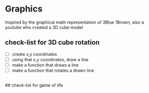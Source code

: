 # Graphics
Inspired by the graphical math representation of 3Blue 1Brown, also a youtube who created a 3D cube model
<br />
## check-list for 3D cube rotation
- [ ] create x,y coordinates
- [ ] using that x,y coordinates, draw a line
- [ ] make a function that draws a line
- [ ] make a function that rotates a drawn line
<br />
## check-list for game of life

